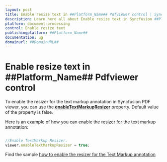 ```yaml
---
layout: post
title: Enable resize text in ##Platform_Name## Pdfviewer control | Syncfusion
description: Learn here all about Enable resize text in Syncfusion ##Platform_Name## Pdfviewer control of Syncfusion Essential JS 2 and more.
platform: document-processing
control: Enable resize text
publishingplatform: ##Platform_Name##
documentation: ug
domainurl: ##DomainURL##
---
```


# Enable resize text in ##Platform_Name## Pdfviewer control

To enable the resizer for the text markup annotation in Syncfusion PDF viewer, you can use the [**enableTextMarkupResizer**](https://ej2.syncfusion.com/documentation/api/pdfviewer/#enabletextmarkupresizer) property. Default value of the property is false.

Here is an example of how you can enable the resizer for the text markup annotation:

```javascript

//Enable TextMarkup Resizer.
viewer.enableTextMarkupResizer = true;

```

Find the sample [how to enable the resizer for the Text Markup annotation](https://stackblitz.com/edit/qzf6bk-xsk9pf?devtoolsheight=33&file=index.js)
